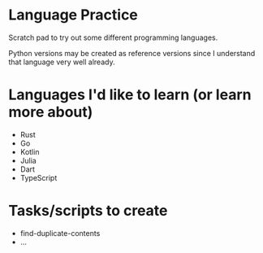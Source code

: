 # Language Practice

Scratch pad to try out some different programming languages.

Python versions may be created as reference versions since I understand 
that language very well already.

# Languages I'd like to learn (or learn more about)

* Rust
* Go
* Kotlin
* Julia
* Dart
* TypeScript

# Tasks/scripts to create

* find-duplicate-contents
* ...
